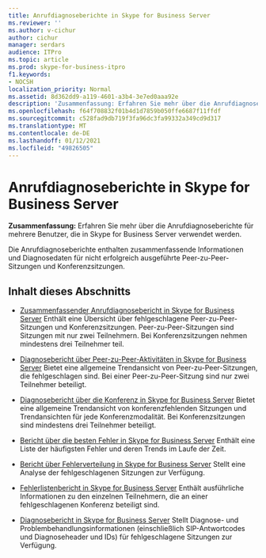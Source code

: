 ```yaml
---
title: Anrufdiagnoseberichte in Skype for Business Server
ms.reviewer: ''
ms.author: v-cichur
author: cichur
manager: serdars
audience: ITPro
ms.topic: article
ms.prod: skype-for-business-itpro
f1.keywords:
- NOCSH
localization_priority: Normal
ms.assetid: 8d362dd9-a119-4601-a3b4-3e7ed0aaa92e
description: 'Zusammenfassung: Erfahren Sie mehr über die Anrufdiagnoseberichte für mehrere Benutzer, die in Skype for Business Server verwendet werden.'
ms.openlocfilehash: f64f708832f01b4d1d7859b050ffe6687f11ffdf
ms.sourcegitcommit: c528fad9db719f3fa96dc3fa99332a349cd9d317
ms.translationtype: MT
ms.contentlocale: de-DE
ms.lasthandoff: 01/12/2021
ms.locfileid: "49826505"
---
```

# <a name="call-diagnostic-reports-in-skype-for-business-server"></a>Anrufdiagnoseberichte in Skype for Business Server
 
**Zusammenfassung:** Erfahren Sie mehr über die Anrufdiagnoseberichte für mehrere Benutzer, die in Skype for Business Server verwendet werden.
  
Die Anrufdiagnoseberichte enthalten zusammenfassende Informationen und Diagnosedaten für nicht erfolgreich ausgeführte Peer-zu-Peer-Sitzungen und Konferenzsitzungen.
  
## <a name="in-this-section"></a>Inhalt dieses Abschnitts

- [Zusammenfassender Anrufdiagnosebericht in Skype for Business Server](summary-report.md) Enthält eine Übersicht über fehlgeschlagene Peer-zu-Peer-Sitzungen und Konferenzsitzungen. Peer-zu-Peer-Sitzungen sind Sitzungen mit nur zwei Teilnehmern. Bei Konferenzsitzungen nehmen mindestens drei Teilnehmer teil.
    
- [Diagnosebericht über Peer-zu-Peer-Aktivitäten in Skype for Business Server](peer-to-peer-activity-diagnostic-report.md) Bietet eine allgemeine Trendansicht von Peer-zu-Peer-Sitzungen, die fehlgeschlagen sind. Bei einer Peer-zu-Peer-Sitzung sind nur zwei Teilnehmer beteiligt.
    
- [Diagnosebericht über die Konferenz in Skype for Business Server](conference-diagnostic-report.md) Bietet eine allgemeine Trendansicht von konferenzfehlenden Sitzungen und Trendansichten für jede Konferenzmodalität. Bei Konferenzsitzungen sind mindestens drei Teilnehmer beteiligt.
    
- [Bericht über die besten Fehler in Skype for Business Server](top-failures-report.md) Enthält eine Liste der häufigsten Fehler und deren Trends im Laufe der Zeit.
    
- [Bericht über Fehlerverteilung in Skype for Business Server](failure-distribution-report.md) Stellt eine Analyse der fehlgeschlagenen Sitzungen zur Verfügung.
    
- [Fehlerlistenbericht in Skype for Business Server](failure-list-report.md) Enthält ausführliche Informationen zu den einzelnen Teilnehmern, die an einer fehlgeschlagenen Konferenz beteiligt sind.
    
- [Diagnosebericht in Skype for Business Server](diagnostic-report.md) Stellt Diagnose- und Problembehandlungsinformationen (einschließlich SIP-Antwortcodes und Diagnoseheader und IDs) für fehlgeschlagene Sitzungen zur Verfügung.
    

